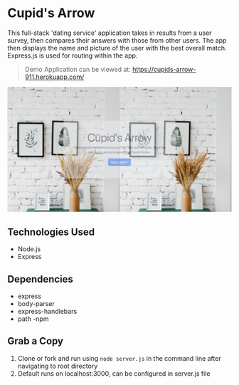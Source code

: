 
# Cupid's Arrow
This full-stack 'dating service' application takes in results from a user survey, then compares their answers with those from other users. The app then displays the name and picture of the user with the best overall match. Express.js is used for routing within the app.
> Demo Application can be viewed at: https://cupids-arrow-911.herokuapp.com/

![Speak Easy](/app/public/images/4.jpg)

## Technologies Used
- Node.js
- Express

## Dependencies
- express
- body-parser
- express-handlebars
- path
-npm

## Grab a Copy

1. Clone or fork and run using `node server.js` in the command line after navigating to root directory
2. Default runs on localhost:3000, can be configured in server.js file
